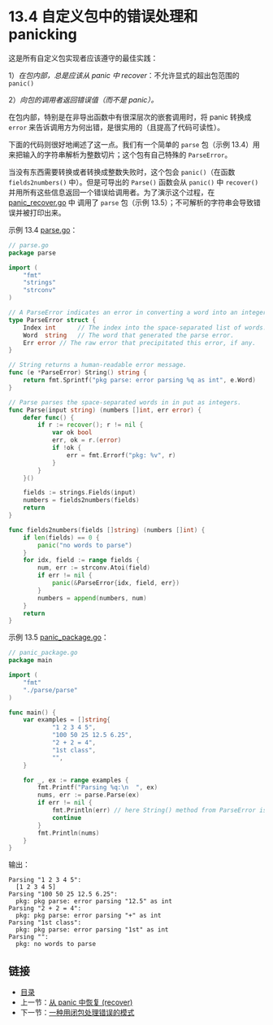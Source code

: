 # 13.4 自定义包中的错误处理和 panicking

这是所有自定义包实现者应该遵守的最佳实践：

1）*在包内部，总是应该从 panic 中 recover*：不允许显式的超出包范围的 `panic()`

2）*向包的调用者返回错误值（而不是 panic）。*

在包内部，特别是在非导出函数中有很深层次的嵌套调用时，将 panic 转换成 `error` 来告诉调用方为何出错，是很实用的（且提高了代码可读性）。

下面的代码则很好地阐述了这一点。我们有一个简单的 `parse` 包（示例 13.4）用来把输入的字符串解析为整数切片；这个包有自己特殊的 `ParseError`。

当没有东西需要转换或者转换成整数失败时，这个包会 `panic()`（在函数 `fields2numbers()` 中）。但是可导出的 `Parse()` 函数会从 `panic()` 中 `recover()` 并用所有这些信息返回一个错误给调用者。为了演示这个过程，在 [panic_recover.go](examples/chapter_13/panic_recover.go) 中 调用了 `parse` 包（示例 13.5）；不可解析的字符串会导致错误并被打印出来。

示例 13.4 [parse.go](examples/chapter_13/parse/parse.go)：

```go
// parse.go
package parse

import (
	"fmt"
	"strings"
	"strconv"
)

// A ParseError indicates an error in converting a word into an integer.
type ParseError struct {
    Index int      // The index into the space-separated list of words.
    Word  string   // The word that generated the parse error.
    Err error // The raw error that precipitated this error, if any.
}

// String returns a human-readable error message.
func (e *ParseError) String() string {
    return fmt.Sprintf("pkg parse: error parsing %q as int", e.Word)
}

// Parse parses the space-separated words in in put as integers.
func Parse(input string) (numbers []int, err error) {
    defer func() {
        if r := recover(); r != nil {
            var ok bool
            err, ok = r.(error)
            if !ok {
                err = fmt.Errorf("pkg: %v", r)
            }
        }
    }()

    fields := strings.Fields(input)
    numbers = fields2numbers(fields)
    return
}

func fields2numbers(fields []string) (numbers []int) {
    if len(fields) == 0 {
        panic("no words to parse")
    }
    for idx, field := range fields {
        num, err := strconv.Atoi(field)
        if err != nil {
            panic(&ParseError{idx, field, err})
        }
        numbers = append(numbers, num)
    }
    return
}
```

示例 13.5 [panic_package.go](examples/chapter_13/panic_package.go)：

```go
// panic_package.go
package main

import (
	"fmt"
	"./parse/parse"
)

func main() {
    var examples = []string{
            "1 2 3 4 5",
            "100 50 25 12.5 6.25",
            "2 + 2 = 4",
            "1st class",
            "",
    }

    for _, ex := range examples {
        fmt.Printf("Parsing %q:\n  ", ex)
        nums, err := parse.Parse(ex)
        if err != nil {
            fmt.Println(err) // here String() method from ParseError is used
            continue
        }
        fmt.Println(nums)
    }
}
```

输出：

```
Parsing "1 2 3 4 5":
  [1 2 3 4 5]
Parsing "100 50 25 12.5 6.25":
  pkg: pkg parse: error parsing "12.5" as int
Parsing "2 + 2 = 4":
  pkg: pkg parse: error parsing "+" as int
Parsing "1st class":
  pkg: pkg parse: error parsing "1st" as int
Parsing "":
  pkg: no words to parse
```

## 链接

- [目录](getting-started.md)
- 上一节：[从 panic 中恢复 (recover)](13.3.md)
- 下一节：[一种用闭包处理错误的模式](13.5.md)
